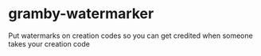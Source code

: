 # gramby-watermarker


Put watermarks on creation codes so you can get credited when someone takes your creation code
